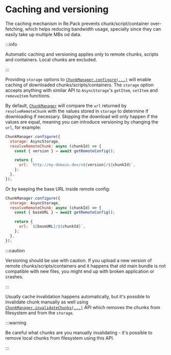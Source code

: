 # Caching and versioning

The caching mechanism in Re.Pack prevents chunk/script/container over-fetching, which helps reducing
bandwidth usage, specially since they can easily take up multiple MBs od data.

:::info

Automatic caching and versioning applies only to remote chunks, scripts and containers. Local chunks
are excluded.

:::

Providing `storage` options to
[`ChunkManager.configure(...)`](../api/repack/classes/ChunkManager#configure) will enable
caching of downloaded chunks/scripts/containers. The `storage` option accepts anything with similar
API to `AsyncStorage`'s `getItem`, `setItem` and `removeItem` functions.

By default, [`ChunkManager`](../api/repack/classes/ChunkManager) will compare the `url`
returned by `resolveRemoteChunk` with the values stored in `storage` to determine if downloading if
necessary. Skipping the download will only happen if the values are equal, meaning you can introduce
versioning by changing the `url`, for example:

```js
ChunkManager.configure({
  storage: AsyncStorage,
  resolveRemoteChunk: async (chunkId) => {
    const { version } = await getRemoteConfig();

    return {
      url: `http://my-domain.dev/v${version}/${chunkId}`,
    };
  },
});
```

Or by keeping the base URL inside remote config:

```js
ChunkManager.configure({
  storage: AsyncStorage,
  resolveRemoteChunk: async (chunkId) => {
    const { baseURL } = await getRemoteConfig();

    return {
      url: `${baseURL}/${chunkId}`,
    };
  },
});
```
:::caution

Versioning should be use with caution. If you upload a new version of remote
chunks/scripts/containers and it happens that old main bundle is not compatible with new files, you
might end up with broken application or crashes.

:::

Usually cache invalidation happens automatically, but it's possible to invalidate chunk manually as
well using [`ChunkManager.invalidateChunks(...)`](../api/repack/classes/ChunkManager#invalidatechunks)
API which removes the chunks from filesystem and from the `storage`.

:::warning

Be careful what chunks are you manually invalidating - it's possible to remove local chunks from
filesystem using this API.

:::